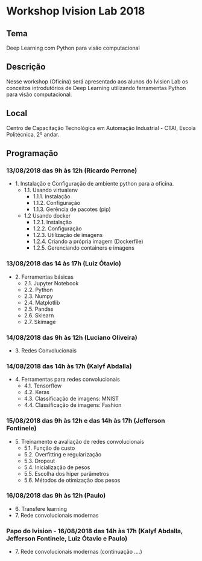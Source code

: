 # Workshop Ivision Lab 2018

## Tema
Deep Learning com Python para visão computacional

## Descrição
Nesse workshop (Oficina) será apresentado aos alunos do Ivision Lab os conceitos introdutórios de Deep Learning utilizando ferramentas Python para visão computacional.

## Local

Centro de Capacitação Tecnológica em Automação Industrial - CTAI,  Escola Politécnica, 2º andar.

## Programação

### 13/08/2018 das 9h às 12h (Ricardo Perrone)
* 1\. Instalação e Configuração de ambiente python para a oficina.
	* 1.1\. Usando virtualenv
		* 1.1.1\. Instalação
		* 1.1.2\. Configuração
		* 1.1.3\. Gerência de pacotes (pip) 
  	* 1.2 Usando docker
  		* 1.2.1\. Instalação
  		* 1.2.2\. Configuração
  		* 1.2.3\. Utilização de imagens 
		* 1.2.4\. Criando a própria imagem (Dockerfile)
		* 1.2.5\. Gerenciando containers e imagens
		
### 13/08/2018 das 14 às 17h (Luiz Ótavio)
* 2\. Ferramentas básicas
	* 2.1\. Jupyter Notebook
	* 2.2\. Python
	* 2.3\. Numpy
	* 2.4\. Matplotlib
	* 2.5\. Pandas
	* 2.6\. Sklearn
	* 2.7\. Skimage

### 14/08/2018 das 9h às 12h (Luciano Oliveira)
* 3\. Redes Convolucionais

### 14/08/2018 das 14h às 17h (Kalyf Abdalla)
* 4\. Ferramentas para redes convolucionais
	* 4.1\. Tensorflow
	* 4.2\. Keras
	* 4.3\. Classificação de imagens: MNIST
	* 4.4\. Classificação de imagens: Fashion

### 15/08/2018 das 9h às 12h e das 14h às 17h (Jefferson Fontinele)
* 5\. Treinamento e avaliação de redes convolucionais
	* 5.1\. Função de custo
	* 5.2\. Overfitting e regularização
	* 5.3\. Dropout
	* 5.4\. Inicialização de pesos
	* 5.5\. Escolha dos hiper parâmetros
	* 5.6\. Métodos de otimização dos pesos
	
### 16/08/2018 das 9h às 12h (Paulo)
* 6\. Transfere learning
* 7\. Rede convolucionais modernas

### Papo do Ivision - 16/08/2018 das 14h às 17h (Kalyf Abdalla, Jefferson Fontinele, Luiz Ótavio e Paulo)
* 7\. Rede convolucionais modernas (continuação ....)
